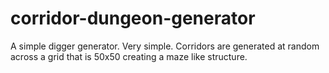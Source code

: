 # corridor-dungeon-generator

A simple digger generator. Very simple.
Corridors are generated at random across
a grid that is 50x50 creating a maze like
structure.
